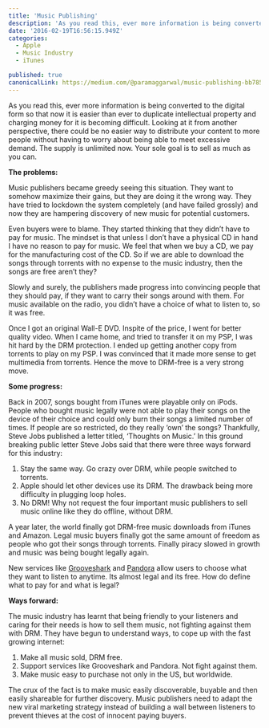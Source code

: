 ```yaml
---
title: 'Music Publishing'
description: 'As you read this, ever more information is being converted to the digital form so that now it is easier than ever to duplicate intellectual property and charging money for it is becoming difficult…'
date: '2016-02-19T16:56:15.949Z'
categories:
  - Apple
  - Music Industry
  - iTunes

published: true
canonicalLink: https://medium.com/@paramaggarwal/music-publishing-bb785032b541
---
```


As you read this, ever more information is being converted to the digital form so that now it is easier than ever to duplicate intellectual property and charging money for it is becoming difficult. Looking at it from another perspective, there could be no easier way to distribute your content to more people without having to worry about being able to meet excessive demand. The supply is unlimited now. Your sole goal is to sell as much as you can.

**The problems:**

Music publishers became greedy seeing this situation. They want to somehow maximize their gains, but they are doing it the wrong way. They have tried to lockdown the system completely (and have failed grossly) and now they are hampering discovery of new music for potential customers.

Even buyers were to blame. They started thinking that they didn’t have to pay for music. The mindset is that unless I don’t have a physical CD in hand I have no reason to pay for music. We feel that when we buy a CD, we pay for the manufacturing cost of the CD. So if we are able to download the songs through torrents with no expense to the music industry, then the songs are free aren’t they?

Slowly and surely, the publishers made progress into convincing people that they should pay, if they want to carry their songs around with them. For music available on the radio, you didn’t have a choice of what to listen to, so it was free.

Once I got an original Wall-E DVD. Inspite of the price, I went for better quality video. When I came home, and tried to transfer it on my PSP, I was hit hard by the DRM protection. I ended up getting another copy from torrents to play on my PSP. I was convinced that it made more sense to get multimedia from torrents. Hence the move to DRM-free is a very strong move.

**Some progress:**

Back in 2007, songs bought from iTunes were playable only on iPods. People who bought music legally were not able to play their songs on the device of their choice and could only burn their songs a limited number of times. If people are so restricted, do they really ‘own’ the songs? Thankfully, Steve Jobs published a letter titled, ‘Thoughts on Music.’ In this ground breaking public letter Steve Jobs said that there were three ways forward for this industry:

1.  Stay the same way. Go crazy over DRM, while people switched to torrents.
2.  Apple should let other devices use its DRM. The drawback being more difficulty in plugging loop holes.
3.  No DRM! Why not request the four important music publishers to sell music online like they do offline, without DRM.

A year later, the world finally got DRM-free music downloads from iTunes and Amazon. Legal music buyers finally got the same amount of freedom as people who got their songs through torrents. Finally piracy slowed in growth and music was being bought legally again.

New services like [Grooveshark](http://t.umblr.com/redirect?z=http%3A%2F%2Fgrooveshark.com&t=ZjVhZGRkYWFmZTJiMzJlYWI2OWFlNTI0OGViOWViN2IwNWY3ZGJhMCx5Z1RHbG9GYg%3D%3D) and [Pandora](http://t.umblr.com/redirect?z=http%3A%2F%2Fpandora.com&t=ZWYzODFiNmFkMzdkMzVjOTM2ZjQ3MGVhMjg5ZDIwZTg0MDg1ODZmNix5Z1RHbG9GYg%3D%3D) allow users to choose what they want to listen to anytime. Its almost legal and its free. How do define what to pay for and what is legal?

**Ways forward:**

The music industry has learnt that being friendly to your listeners and caring for their needs is how to sell them music, not fighting against them with DRM. They have begun to understand ways, to cope up with the fast growing internet:

1.  Make all music sold, DRM free.
2.  Support services like Grooveshark and Pandora. Not fight against them.
3.  Make music easy to purchase not only in the US, but worldwide.

The crux of the fact is to make music easily discoverable, buyable and then easily shareable for further discovery. Music publishers need to adapt the new viral marketing strategy instead of building a wall between listeners to prevent thieves at the cost of innocent paying buyers.
